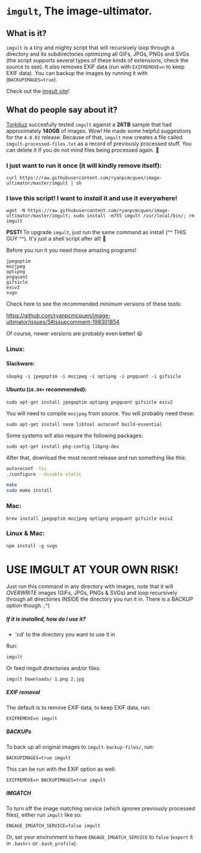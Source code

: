 `imgult`, The image-ultimator.
===============

## What is it?
`imgult` is a tiny and mighty script that will recursively loop through a directory and its subdirectories optimizing all GIFs, JPGs, PNGs and SVGs (the script supports several types of these kinds of extensions, check the source to see). It also removes EXIF data (run with ```EXIFREMOVE=n``` to keep EXIF data). You can backup the images by running it with (```BACKUPIMAGES=true```).

Check out the [imgult site](https://imgult.github.io)!

## What do people say about it?

[Torkiliuz](https://github.com/Torkiliuz) succesfully tested `imgult` against a **26TB** sample that had approximately **140GB** of images. Wow! He made some helpful suggestions for the `4.0.01` release. Because of that, `imgult` now creates a file called `imgult-processed-files.txt` as a record of previously processed stuff. You can delete it if you do not mind files being processed again. :tada:

### I just want to run it once (it will kindly remove itself):

    curl https://raw.githubusercontent.com/ryanpcmcquen/image-ultimator/master/imgult | sh

### I love this script! I want to *install* it and use it everywhere!

    wget -N https://raw.githubusercontent.com/ryanpcmcquen/image-ultimator/master/imgult; sudo install -m755 imgult /usr/local/bin/; rm imgult

**PSST!** To upgrade `imgult`, just run the same command as install (^^ THIS GUY ^^). It's just a shell script after all! :tada:


Before you run it you need these amazing programs!

```
jpegoptim
mozjpeg
optipng
pngquant
gifsicle
exiv2
svgo
```

Check here to see the recommended _minimum_ versions of these tools:

https://github.com/ryanpcmcquen/image-ultimator/issues/5#issuecomment-198301854

Of course, newer versions are probably even better! :smiley:

### Linux:

#### Slackware:

    sbopkg -i jpegoptim -i mozjpeg -i optipng -i pngquant -i gifsicle

#### Ubuntu (`16.04+` recommended):

    sudo apt-get install jpegoptim optipng pngquant gifsicle exiv2

You will need to compile `mozjpeg` from source. You will probably need these:

    sudo apt-get install nasm libtool autoconf build-essential

Some systems will also require the following packages:

    sudo apt-get install pkg-config libpng-dev

After that, download the most recent release and run something like this:

```sh
autoreconf -fiv
./configure --disable-static

make
sudo make install
```

### Mac:

    brew install jpegoptim mozjpeg optipng pngquant gifsicle exiv2

### Linux & Mac:

    npm install -g svgo


# USE IMGULT AT YOUR OWN RISK!

Just run this command in any directory with images, note that it will *OVERWRITE* images (GIFs, JPGs, PNGs & SVGs) and loop recursively through all directories INSIDE the directory you run it in. There is a BACKUP option though.  ;^)


##### If it is installed, how do I use it?

 - 'cd' to the directory you want to use it in

Run:

    imgult

Or feed imgult directories and/or files:

    imgult Downloads/ 1.png 2.jpg

##### EXIF removal

The default is to remove EXIF data, to keep EXIF data, run:

    EXIFREMOVE=n imgult


##### BACKUPs

To back up all original images to ```imgult-backup-files/```, run:

    BACKUPIMAGES=true imgult

This can be run with the EXIF option as well:

    EXIFREMOVE=n BACKUPIMAGES=true imgult

##### IMGATCH

To turn off the image matching service (which ignores previously processed files), either run `imgult` like so:

    ENGAGE_IMGATCH_SERVICE=false imgult

Or, set your environment to have `ENGAGE_IMGATCH_SERVICE` to `false` (`export` it in `.bashrc` or `.bash_profile`).
